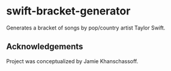# swift-bracket-generator

Generates a bracket of songs by pop/country artist Taylor Swift.

## Acknowledgements

Project was conceptualized by Jamie Khanschassoff.
